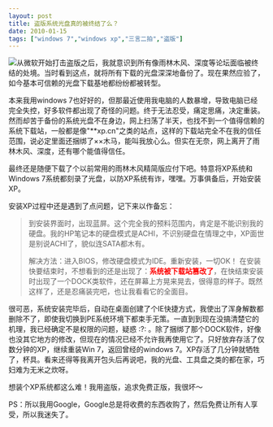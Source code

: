 ```yaml
---
layout: post
title: 盗版系统光盘真的被终结了么？
date: 2010-01-15
tags: ["windows 7","windows xp","三言二拍","盗版"]
---
```


![](011502.jpg)从微软开始打击盗版之后，我就意识到所有像雨林木风、深度等论坛面临被终结的处境。当时看到这点，就将所有下载的光盘深深地备份了。现在果然应验了，如今基本可信赖的光盘下载基地都纷纷都被转型。

本来我用windows 7也好好的，但那最近使用我电脑的人数暴增，导致电脑已经完全失控，好多软件都出现了奇怪的问题。终于无法忍受，痛定思痛，决定重装。然而却苦于备份的系统光盘不在身边，网上扫荡了半天，也找不到一个值得信赖的系统下载站，一般都是像"**xp.cn"之类的站点，这样的下载站完全不在我的信任范围，说必定里面还捆绑了××木马，能叫我放心么。但实在无奈，网上离开了雨林木风、深度，还有哪个能值得信任。

<!--more-->最终还是随便下载了个以前常用的雨林木风精简版应付下吧。特意将XP系统和Windows 7系统都刻录了光盘，以防XP系统有诈，嘿嘿。万事俱备后，开始安装XP。

安装XP过程中还是遇到了点问题，记下来以作备忘：
> 到安装界面时，出现蓝屏。这个完全我的预料范围内，肯定是不能识别我的硬盘。我的HP笔记本的硬盘模式是ACHI，不识别硬盘在情理之中，XP面世是别说ACHI了，貌似连SATA都木有。
> 
> 解决方法：进入BIOS，修改硬盘模式为IDE。重新安装，一切OK！
在安装快要结束时，不想看到的还是出现了：<span style="color: #ff0000;">**系统被下载站篡改了**</span>，在快结束安装时出现了一个DOCK类软件，还在屏幕上方晃来晃去，很得意的样子。既然这样了，还是忍痛装完吧，也让我看看它的全面目。

很可恶，系统安装完毕后，自动在桌面创建了个IE快捷方式，我使出了浑身解数都删除不了，即使我切换到PE系统环境下都束手无策。一直到到现在没搞清楚它的机理，我已经确定不是权限的问题，疑惑 :?: 。除了捆绑了那个DOCK软件，好像也没其它地方的修改，但现在的情况已经不允许我再使用它了。只好放弃存活了仅数分钟的XP，继续重装Win 7，返回曾经的windows 7。XP存活了几分钟就牺牲了，杯具。看来还得等我离开包头后再说吧，我的光盘、工具盘之类的都在家，巧妇难为无米之炊呀。

想装个XP系统都这么难！我用盗版，追求免费正版，我很坏～

PS：所以我用Google，Google总是将收费的东西收购了，然后免费让所有人享受，所以我迷失了。